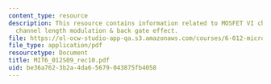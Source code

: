 ```yaml
---
content_type: resource
description: This resource contains information related to MOSFET VI characteristics
  channel length modulation & back gate effect.
file: https://ol-ocw-studio-app-qa.s3.amazonaws.com/courses/6-012-microelectronic-devices-and-circuits-spring-2009/be36a7623b2a4da65679043875fb4058_MIT6_012S09_rec10.pdf
file_type: application/pdf
resourcetype: Document
title: MIT6_012S09_rec10.pdf
uid: be36a762-3b2a-4da6-5679-043875fb4058
---
```

